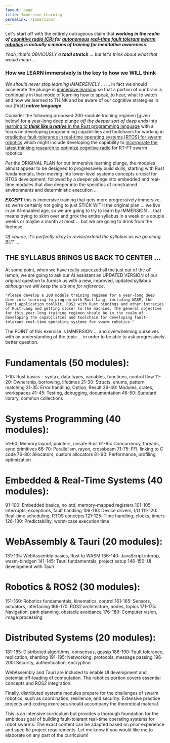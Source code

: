 ```yaml
---
layout: page
title: Immersive Learning
permalink: /Immersion/
---
```



Let's start off with the entirely outrageous claim that ***working in the realm of [cognitive radio (CR)](https://en.wikipedia.org/wiki/Cognitive_radio) for [autonomous](https://en.wikipedia.org/wiki/Autonomous_robot) [real-time](https://en.wikipedia.org/wiki/Real-time_computing) [fault tolerant](https://en.wikipedia.org/wiki/Fault_tolerance) [swarm robotics](https://en.wikipedia.org/wiki/Swarm_robotics) is actually a means of training for meditative awareness.***  

*Yeah, that's OBVIOUSLY a* ***total stretch*** *... but let's think about what that would mean ...*  

### How we LEARN immersively is the key to how we WILL think

*We should never stop learning IMMERSIVELY ...* ... in fact we should accelerate the plunge in [immersive learning](https://en.wikipedia.org/wiki/Immersive_learning) so that a portion of our brain is continually in that mode of learning how to speak, to hear, what to watch and how we learned to THINK and be aware of our cognitive strategies in our [first] ***native language***.

Consider the following proposed 200-module training regimen [given below] for a year-long deep plunge *off the deeper sort of deep ends* into [learning to ***think like a native*** in the Rust programming language](https://doc.rust-lang.org/book/) with a focus on developing programming capabilities and toolchains for working in [predictive fault-tolerance in real-time operating systems [RTOS] for swarm robotics](https://arxiv.org/pdf/2309.09309.pdf) which might include developing the capability to [incorporate the latest thinking research to optimize cognitive radio](https://arxiv.org/search/?query=%22cognitive+radio%22&searchtype=all&source=header) for RT-FT swarm robotics.

Per the ORIGINAL PLAN for our immersive learning plunge, the modules almost appear to be designed to progressively build skills, starting with Rust fundamentals, then moving into lower-level systems concepts crucial for RTOS development, followed by a deeper plunge into embedded and real-time modules that dive deeper into the specifics of constrained environments and deterministic execution ...

***EXCEPT*** this is immersive training that gets more progressively immersive, so we're certainly not going to just STICK WITH the original plan ... we live in an AI-enabled age, so we are going to try to learn by IMMERSION ... that means trying to skim over and grok the entire syllabus in a week or a couple weeks or maybe a month at most ... but we are going to drink from the firehose.

*Of course, it's perfectly okay to revise/extend the syllabus as we go along BUT ...*

## THE SYLLABUS BRINGS US BACK TO CENTER ...

At some point, when we have really squeezed all the just out of the ol' lemon, we are going to ask our AI assistant an UPDATED VERSION of our original question to furnish us with a new, improved, updated syllabus *although we will keep the old one for reference*.

    "Please develop a 200 module training regimen for a year-long deep dive into learning to program with Rust-Lang, including WASM, the Tauri application toolkit, ROS2 with Rust bindings and other intracies of Rust-Lang and getting closer to the machine. The general objective for this year-long training regimen should be in the realm of developing the capabilities and toolchain for developing fault-tolerant real-time operating systems for swarm robotics."

The POINT of this exercise is IMMERSION ... and overwhelming ourselves with an understanding of the topic ... in order to be able to ask progressively better question.

# Fundamentals (50 modules):
1-10: Rust basics - syntax, data types, variables, functions, control flow 
11-20: Ownership, borrowing, lifetimes 
21-30: Structs, enums, pattern matching
31-35: Error handling, Option, Result 
36-40: Modules, crates, workspaces
41-45: Testing, debugging, documentation
46-50: Standard library, common collections

# Systems Programming (40 modules):
51-60: Memory layout, pointers, unsafe Rust
61-65: Concurrency, threads, sync primitives 
66-70: Parallelism, rayon, crossbeam
71-75: FFI, linking to C code
76-80: Allocators, custom allocators
81-90: Performance, profiling, optimization 

# Embedded & Real-Time Systems (40 modules):
91-100: Embedded basics, no_std, memory-mapped registers
101-105: Interrupts, exceptions, fault handling
106-110: Device drivers, I/O 
111-120: Real-time scheduling, RTOS concepts
121-125: Time handling, clocks, timers
126-130: Predictability, worst-case execution time

# WebAssembly & Tauri (20 modules): 
131-135: WebAssembly basics, Rust to WASM
136-140: JavaScript interop, wasm-bindgen
141-145: Tauri fundamentals, project setup
146-150: UI development with Tauri

# Robotics & ROS2 (30 modules):
151-160: Robotics fundamentals, kinematics, control
161-165: Sensors, actuators, interfacing
166-170: ROS2 architecture, nodes, topics
171-175: Navigation, path planning, obstacle avoidance 
176-180: Computer vision, image processing

# Distributed Systems (20 modules):
181-185: Distributed algorithms, consensus, gossip
186-190: Fault tolerance, replication, sharding
191-195: Networking, protocols, message passing
196-200: Security, authentication, encryption



WebAssembly and Tauri are included to enable UI development and potential off-loading of computation. The robotics portion covers essential concepts and ROS2 integration.

Finally, distributed systems modules prepare for the challenges of swarm robotics, such as coordination, resilience, and security. Extensive practice projects and coding exercises should accompany the theoretical material.

This is an intensive curriculum but provides a thorough foundation for the ambitious goal of building fault-tolerant real-time operating systems for robot swarms. The exact content can be adapted based on prior experience and specific project requirements. Let me know if you would like me to elaborate on any part of the curriculum!